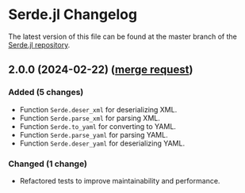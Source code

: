 # Serde.jl Changelog

The latest version of this file can be found at the master branch of the [Serde.jl repository](https://bhftbootcamp.github.io/Serde.jl).

## 2.0.0 (2024-02-22) ([merge request]())

### Added (5 changes)

- Function `Serde.deser_xml` for deserializing XML.
- Function `Serde.parse_xml` for parsing XML.
- Function `Serde.to_yaml` for converting to YAML.
- Function `Serde.parse_yaml` for parsing YAML.
- Function `Serde.deser_yaml` for deserializing YAML.

### Changed (1 change)

- Refactored tests to improve maintainability and performance.
